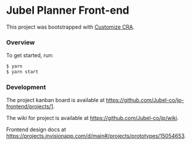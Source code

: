 # Jubel Planner Front-end

This project was bootstrapped with [Customize CRA](https://github.com/arackaf/customize-cra).

### Overview

To get started, run:

```bash
$ yarn
$ yarn start
```

### Development

The project kanban board is available at https://github.com/Jubel-co/jp-frontend/projects/1.

The wiki for project is available at https://github.com/Jubel-co/jp/wiki.

Frontend design docs at https://projects.invisionapp.com/d/main#/projects/prototypes/15054653.

